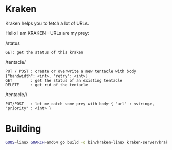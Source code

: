 # Kraken

Kraken helps you to fetch a lot of URLs.


Hello I am KRAKEN - URLs are my prey:

/status

	GET: get the status of this kraken


/tentacle/<name>

	PUT / POST : create or overwrite a new tentacle with body {"bandwidth": <int>, "retry": <int>}
	GET        : get the status of an existing tentacle
	DELETE     : get rid of the tentacle


/tentacle/<name>/<preyId>

	PUT/POST   : let me catch some prey with body { "url" : <string>, "priority" : <int> }



# Building

```bash
GOOS=linux GOARCH=amd64 go build -o bin/kraken-linux kraken-server/kraken-server.go
````

